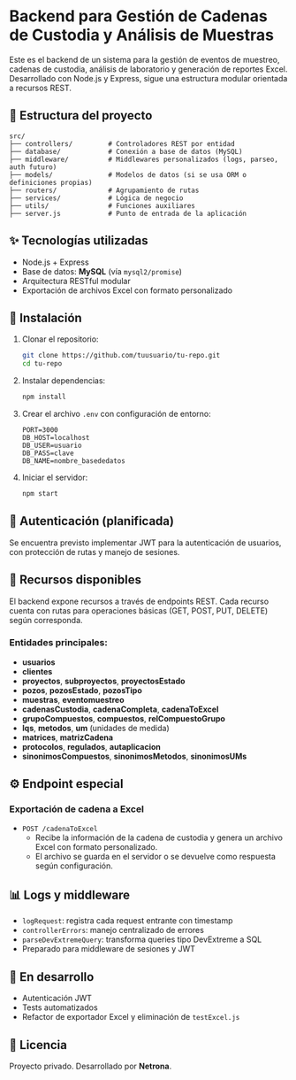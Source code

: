 # Backend para Gestión de Cadenas de Custodia y Análisis de Muestras

Este es el backend de un sistema para la gestión de eventos de muestreo, cadenas de custodia, análisis de laboratorio y generación de reportes Excel. Desarrollado con Node.js y Express, sigue una estructura modular orientada a recursos REST.

## 📁 Estructura del proyecto

```
src/
├── controllers/         # Controladores REST por entidad
├── database/            # Conexión a base de datos (MySQL)
├── middleware/          # Middlewares personalizados (logs, parseo, auth futuro)
├── models/              # Modelos de datos (si se usa ORM o definiciones propias)
├── routers/             # Agrupamiento de rutas
├── services/            # Lógica de negocio
├── utils/               # Funciones auxiliares
├── server.js            # Punto de entrada de la aplicación
```

## ✨ Tecnologías utilizadas

- Node.js + Express
- Base de datos: **MySQL** (vía `mysql2/promise`)
- Arquitectura RESTful modular
- Exportación de archivos Excel con formato personalizado

## 🚀 Instalación

1. Clonar el repositorio:

   ```bash
   git clone https://github.com/tuusuario/tu-repo.git
   cd tu-repo
   ```

2. Instalar dependencias:

   ```bash
   npm install
   ```

3. Crear el archivo `.env` con configuración de entorno:

   ```dotenv
   PORT=3000
   DB_HOST=localhost
   DB_USER=usuario
   DB_PASS=clave
   DB_NAME=nombre_basededatos
   ```

4. Iniciar el servidor:
   ```bash
   npm start
   ```

## 🔐 Autenticación (planificada)

Se encuentra previsto implementar JWT para la autenticación de usuarios, con protección de rutas y manejo de sesiones.

## 📂 Recursos disponibles

El backend expone recursos a través de endpoints REST. Cada recurso cuenta con rutas para operaciones básicas (GET, POST, PUT, DELETE) según corresponda.

### Entidades principales:

- **usuarios**
- **clientes**
- **proyectos**, **subproyectos**, **proyectosEstado**
- **pozos**, **pozosEstado**, **pozosTipo**
- **muestras**, **eventomuestreo**
- **cadenasCustodia**, **cadenaCompleta**, **cadenaToExcel**
- **grupoCompuestos**, **compuestos**, **relCompuestoGrupo**
- **lqs**, **metodos**, **um** (unidades de medida)
- **matrices**, **matrizCadena**
- **protocolos**, **regulados**, **autaplicacion**
- **sinonimosCompuestos**, **sinonimosMetodos**, **sinonimosUMs**

## ⚙️ Endpoint especial

### Exportación de cadena a Excel

- `POST /cadenaToExcel`
  - Recibe la información de la cadena de custodia y genera un archivo Excel con formato personalizado.
  - El archivo se guarda en el servidor o se devuelve como respuesta según configuración.

## 📊 Logs y middleware

- `logRequest`: registra cada request entrante con timestamp
- `controllerErrors`: manejo centralizado de errores
- `parseDevExtremeQuery`: transforma queries tipo DevExtreme a SQL
- Preparado para middleware de sesiones y JWT

## 🔧 En desarrollo

- Autenticación JWT
- Tests automatizados
- Refactor de exportador Excel y eliminación de `testExcel.js`

## 📅 Licencia

Proyecto privado. Desarrollado por **Netrona**.
